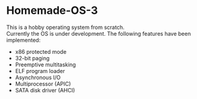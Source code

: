 # Homemade-OS-3
This is a hobby operating system from scratch.<br>
Currently the OS is under development. The following features have been implemented:<br>
<ul>
<li>x86 protected mode</li>
<li>32-bit paging</li>
<li>Preemptive multitasking</li>
<li>ELF program loader</li>
<li>Asynchronous I/O</li>
<li>Multiprocessor (APIC)</li>
<li>SATA disk driver (AHCI)</li>
</ul>
